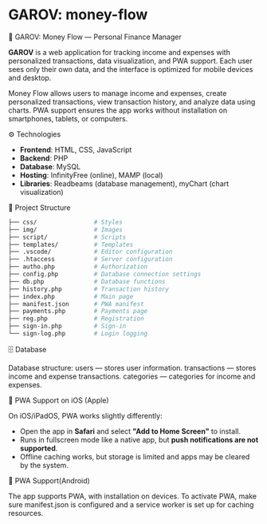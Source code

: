# GAROV: money-flow

💸 GAROV: Money Flow — Personal Finance Manager

**GAROV** is a web application for tracking income and expenses with personalized transactions, data visualization, and PWA support. Each user sees only their own data, and the interface is optimized for mobile devices and desktop.

Money Flow allows users to manage income and expenses, create personalized transactions, view transaction history, and analyze data using charts. PWA support ensures the app works without installation on smartphones, tablets, or computers.

⚙️ Technologies

- **Frontend**: HTML, CSS, JavaScript  
- **Backend**: PHP  
- **Database**: MySQL  
- **Hosting**: InfinityFree (online), MAMP (local)  
- **Libraries**: Readbeams (database management), myChart (chart visualization)  


📁 Project Structure

```bash money-flow/
├── css/                # Styles
├── img/                # Images
├── script/             # Scripts
├── templates/          # Templates
├── .vscode/            # Editor configuration
├── .htaccess           # Server configuration
├── autho.php           # Authorization
├── config.php          # Database connection settings
├── db.php              # Database functions
├── history.php         # Transaction history
├── index.php           # Main page
├── manifest.json       # PWA manifest
├── payments.php        # Payments page
├── reg.php             # Registration
├── sign-in.php         # Sign-in
└── sign-log.php        # Login logging
```

🗄️ Database

Database structure:
  users — stores user information.
  transactions — stores income and expense transactions.
  categories — categories for income and expenses.

  
📱 PWA Support on iOS (Apple)

On iOS/iPadOS, PWA works slightly differently:

- Open the app in **Safari** and select **"Add to Home Screen"** to install.  
- Runs in fullscreen mode like a native app, but **push notifications are not supported**.  
- Offline caching works, but storage is limited and apps may be cleared by the system.

  
📱 PWA Support(Android)

The app supports PWA, with installation on devices. To activate PWA, make sure manifest.json is configured and a service worker is set up for caching resources.

